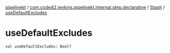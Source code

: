 [pipelinekt](../../index.md) / [com.code42.jenkins.pipelinekt.internal.step.declarative](../index.md) / [Stash](index.md) / [useDefaultExcludes](./use-default-excludes.md)

# useDefaultExcludes

`val useDefaultExcludes: Bool?`